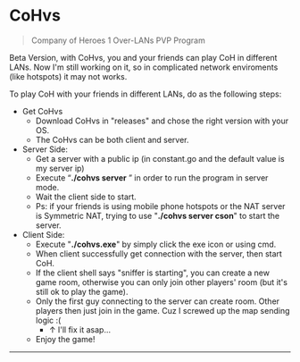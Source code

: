 # CoHvs
> Company of Heroes 1 Over-LANs PVP Program

Beta Version, with CoHvs, you and your friends can play CoH in different LANs.
Now I'm still working on it, so in complicated network enviroments (like hotspots) it may not works.

To play CoH with your friends in different LANs, do as the following steps:
- Get CoHvs
  - Download CoHvs in "releases" and chose the right version with your OS.
  - The CoHvs can be both client and server.
- Server Side:
  - Get a server with a public ip (in constant.go and the default value is my server ip)
  - Execute “**./cohvs server** ” in order to run the program in server mode.
  - Wait the client side to start.
  - Ps:  if your friends is using mobile phone hotspots or the NAT server is Symmetric NAT, trying to use "**./cohvs server cson**" to start the server.
- Client Side:
  - Execute "**./cohvs.exe**" by simply click the exe icon or using cmd.
  - When client successfully get connection with the server, then start CoH.
  - If the client shell says "sniffer is starting", you can create a new game room, otherwise you can only join other players' room (but it's still ok to play the game).
  - Only the first guy connecting to the server can create room. Other players then just join in the game. Cuz I screwed up the map sending logic :(
    - ↑ I'll fix it asap... 
  - Enjoy the game!

--------------------

